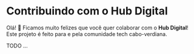 # Contribuindo com o Hub Digital

Olá! 👋 Ficamos muito felizes que você quer colaborar com o **Hub Digital**! Este projeto é feito para e pela comunidade tech cabo-verdiana.

TODO ...
